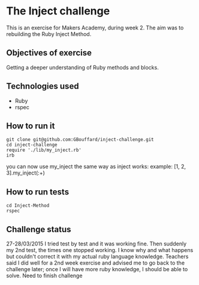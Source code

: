 The Inject challenge
================
This is an exercise for Makers Academy, during week 2. The aim was to rebuilding the Ruby Inject Method.

Objectives of exercise
----
Getting a deeper understanding of Ruby methods and blocks.

Technologies used
----
- Ruby
- rspec

How to run it
----
```
git clone git@github.com:GBouffard/inject-challenge.git
cd inject-challenge
require './lib/my_inject.rb'
irb
``` 
you can now use my_inject the same way as inject works: 
example: [1, 2, 3].my_inject(:+)

How to run tests
----
```
cd Inject-Method
rspec
```

Challenge status
----
27-28/03/2015
I tried test by test and it was working fine. Then suddenly my 2nd test, the times one stopped working. I know why and what happens but couldn't correct it with my actual ruby language knowledge. Teachers said I did well for a 2nd week exercise and advised me to go back to the challenge later; once I will have more ruby knowledge, I should be able to solve.
Need to finish challenge